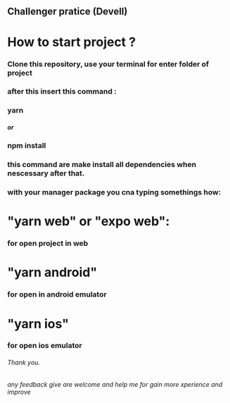 ## Challenger pratice (Devell)

# How to start project ?

### Clone this repository, use your terminal for enter folder of project
### after this insert this command :
### yarn
##### or
### npm install 
### this command are make install all dependencies when nescessary after that.
### with your manager package you cna typing somethings how:

# "yarn web" or "expo web":
### for open project in web

# "yarn android" 
### for open in android emulator

# "yarn ios"
### for open ios emulator

###### Thank you.
###### any feedback give are welcome and help me for gain more xperience and improve
